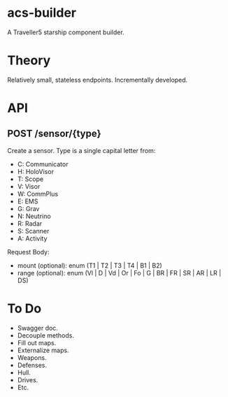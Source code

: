 # acs-builder

A Traveller5 starship component builder.

# Theory

Relatively small, stateless endpoints.
Incrementally developed.

# API

## POST /sensor/{type}

Create a sensor. Type is a single capital letter from: 

- C: Communicator
- H: HoloVisor
- T: Scope
- V: Visor
- W: CommPlus
- E: EMS
- G: Grav
- N: Neutrino
- R: Radar
- S: Scanner
- A: Activity

Request Body:

- mount (optional): enum (T1 | T2 | T3 | T4 | B1 | B2)
- range (optional): enum (Vl | D | Vd | Or | Fo | G | BR | FR | SR | AR | LR | DS)

# To Do

- Swagger doc.
- Decouple methods.
- Fill out maps.
- Externalize maps.
- Weapons.
- Defenses.
- Hull.
- Drives.
- Etc.

